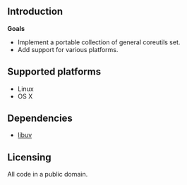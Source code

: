 ## Introduction

**Goals**

* Implement a portable collection of general coreutils set.
* Add support for various platforms.

## Supported platforms

* Linux
* OS X

## Dependencies

* [libuv](https://github.com/libuv/libuv)

## Licensing

All code in a public domain.
